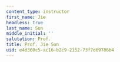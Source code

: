 ```yaml
---
content_type: instructor
first_name: Jie
headless: true
last_name: Sun
middle_initial: ''
salutation: Prof.
title: Prof. Jie Sun
uid: e4d360c5-ac16-b2c9-2152-73f7d69786b4
---
```

